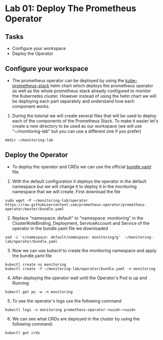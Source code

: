 # Lab 01: Deploy The Prometheus Operator

## Tasks

 - Configure your workspace
 - Deploy the Operator

## Configure your workspace

- The prometheus operator can be deployed by using the [kube-prometheus-stack](https://github.com/prometheus-community/helm-charts/tree/main/charts/kube-prometheus-stack) helm chart which deploys the prometheus operator as well as the whole prometheus stack already configured to monitor the Kubernetes cluster. However instead of using the helm chart we will be deploying each part separately and understand how each component works.

1. During the tutorial we will create several files that will be used to deploy each of the components of the Prometheus Stack. To make it easier let's create a new directory to be used as our workspace (we will use "~/monitoring-lab" but you can use a different one if you prefer)
  ```
  mkdir ~/monitoring-lab
  ```

## Deploy the Operator

- To deploy the operator and CRDs we can use the official [bundle.yaml](https://raw.githubusercontent.com/prometheus-operator/prometheus-operator/master/bundle.yaml) file.

1. With the default configuration it deploys the operator in the default namespace but we will change it to deploy it in the monitoring namespace that we will create. First download the file
```
sudo wget -P ~/monitoring-lab/operator https://raw.githubusercontent.com/prometheus-operator/prometheus-operator/master/bundle.yaml
```

2. Replace "namespace: default" to "namespace: monitoring" in the ClusterRoleBinding, Deployment, ServiceAccount and Service of the operator in the bundle.yaml file we downloaded
```
sed -i 's/namespace: default/namespace: monitoring/g'  ~/monitoring-lab/operator/bundle.yaml
```

3. Now we can use kubectl to create the monitoring namespace and apply the bundle.yaml file
  ```
  kubectl create ns monitoring
  kubectl create -f ~/monitoring-lab/operator/bundle.yaml -n monitoring
  ```

4. After deploying the operator wait until the Operator's Pod is up and Running
  ```
  kubectl get po -w -n monitoring
  ```

5. To see the operator's logs use the following command
  ```
  kubectl logs -n monitoring prometheus-operator-<uuid>-<uuid>
  ```

6. We can see what CRDs are deployed in the cluster by using the following command:
  ```
  kubectl get crds
  ```
